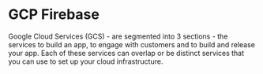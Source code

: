 <!-- ---
layout: default
title: GCP Firebase
nav_order: 9
has_children: true
--- -->

# GCP Firebase

Google Cloud Services (GCS) - are segmented into 3 sections - the services to build an app, to engage with customers and to build and release your app. Each of these services can overlap or be distinct services that you can use to set up your cloud infrastructure.